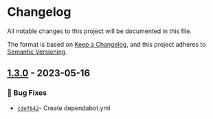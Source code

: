 # Changelog
All notable changes to this project will be documented in this file.

The format is based on [Keep a Changelog](https://keepachangelog.com/en/1.0.0/),
and this project adheres to [Semantic Versioning](https://semver.org/spec/v2.0.0.html).

## [1.3.0] - 2023-05-16
### :bug: Bug Fixes
- [`cdef642`](https://github.com/clouddrove/terraform-gcp-gke/commit/cdef6420795a3da4c058962bdfc7aca5fa4afe0b)- Create dependabot.yml 



[1.3.0]: https://github.com/clouddrove/terraform-gcp-gke/releases/tag/1.3.0
